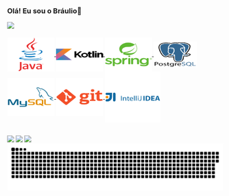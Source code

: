### Olá! Eu sou o Bráulio👋


 

<div>
  <a href="https://github.com/Braulio-Carvalho">   
  <img height="180" src="https://github-readme-stats.vercel.app/api?username=Braulio-Carvalho&show_icons=true&theme=light&include_all_commits=true&count_private=true"/>
<!--  <img height="180em" src="https://github-readme-stats.vercel.app/api/top-langs/?username=Braulio-Carvalho&layout=compact&langs_count=7&theme=tokyonight"/> -->
	  <div style="display: inline_block"><br> 
  <img align="center" alt="Braulio-Java" height="80" width="110" src="https://raw.githubusercontent.com/devicons/devicon/master/icons/java/java-original-wordmark.svg">
  <img align="center" alt="Braulio-kotlin" height="80" width="110" src="https://raw.githubusercontent.com/devicons/devicon/master/icons/kotlin/kotlin-original-wordmark.svg"> 
		<img align="center" alt="Braulio-kotlin" height="80" width="110" src="https://github.com/devicons/devicon/blob/master/icons/spring/spring-original-wordmark.svg"> 
		<img align="center" alt="Braulio-kotlin" height="60" width="100" src="https://github.com/devicons/devicon/blob/master/icons/postgresql/postgresql-original-wordmark.svg"> 
		<img align="center" alt="Braulio-kotlin" height="90" width="110" src="https://github.com/devicons/devicon/blob/master/icons/mysql/mysql-original-wordmark.svg"> 
		<img align="center" alt="Braulio-kotlin" height="90" width="110" src="https://github.com/devicons/devicon/blob/master/icons/git/git-plain-wordmark.svg">
  <img align="center" alt="Braulio-kotlin" height="120" width="130" src="https://github.com/devicons/devicon/blob/master/icons/intellij/intellij-original-wordmark.svg">
	
   </div>
  
  ##
 
<div> 	

  <a href = "mailto:braulio.github@gmail.com"><img src="https://img.shields.io/badge/-Gmail-%23333?style=for-the-badge&logo=gmail&logoColor=white" target="_blank"></a>
  <a href="https://www.linkedin.com/in/Braulio-Carvalho" target="_blank"><img src="https://img.shields.io/badge/-LinkedIn-%230077B5?style=for-the-badge&logo=linkedin&logoColor=white" target="_blank"></a> 
  <a href="https://medium.com/@Braulio_Carvalho" target="_blank"><img src="https://img.shields.io/badge/Medium-12100E?style=for-the-badge&logo=medium&logoColor=white" target="_blank"></a> 
 ![Snake animation](https://github.com/Braulio-Carvalho/Braulio-Carvalho/blob/output/github-contribution-grid-snake.svg)


</div>
 
 



